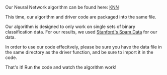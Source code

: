 Our Neural Network algorithm can be found here: [KNN](https://github.com/Alex-Lacy/CS499-Project-3/blob/master/Project%203.py)

This time, our algorithm and driver code are packaged into the same file.

Our algorithm is designed to only work on single sets of binary classification data.  For our results, we used [Stanford's Spam Data](https://web.stanford.edu/~hastie/ElemStatLearn/data.html) for our data. 

In order to use our code effecitvely, please be sure you have the data file in the same directory as the driver function, and be sure to import it in the code.

That's it! Run the code and watch the algorithm work!

